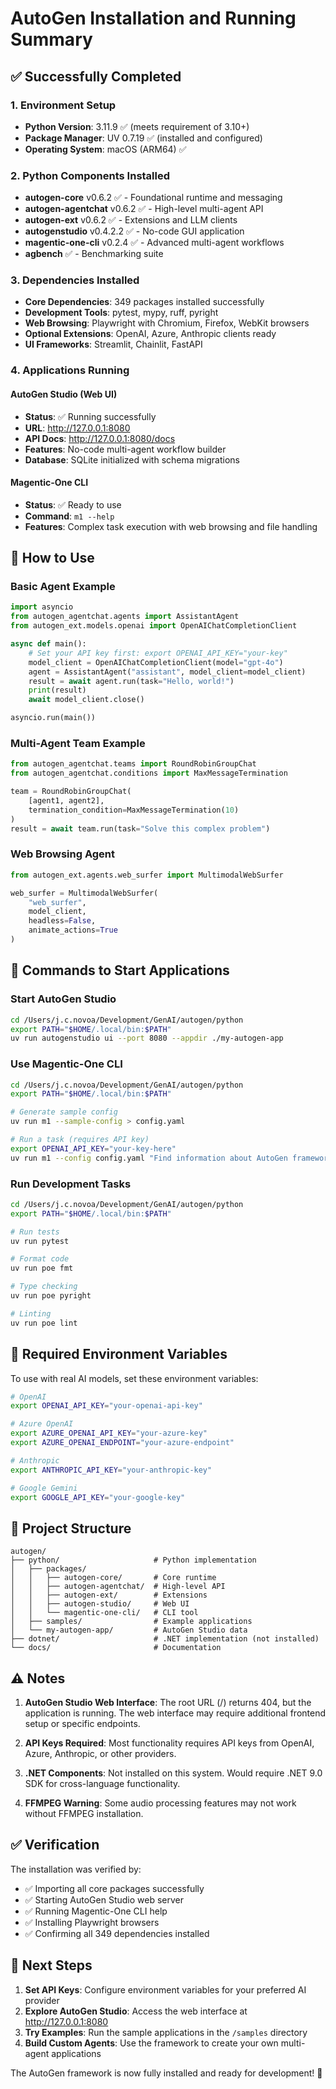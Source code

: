 # AutoGen Installation and Running Summary

## ✅ Successfully Completed

### 1. Environment Setup
- **Python Version**: 3.11.9 ✅ (meets requirement of 3.10+)
- **Package Manager**: UV 0.7.19 ✅ (installed and configured)
- **Operating System**: macOS (ARM64) ✅

### 2. Python Components Installed
- **autogen-core** v0.6.2 ✅ - Foundational runtime and messaging
- **autogen-agentchat** v0.6.2 ✅ - High-level multi-agent API
- **autogen-ext** v0.6.2 ✅ - Extensions and LLM clients
- **autogenstudio** v0.4.2.2 ✅ - No-code GUI application
- **magentic-one-cli** v0.2.4 ✅ - Advanced multi-agent workflows
- **agbench** ✅ - Benchmarking suite

### 3. Dependencies Installed
- **Core Dependencies**: 349 packages installed successfully
- **Development Tools**: pytest, mypy, ruff, pyright
- **Web Browsing**: Playwright with Chromium, Firefox, WebKit browsers
- **Optional Extensions**: OpenAI, Azure, Anthropic clients ready
- **UI Frameworks**: Streamlit, Chainlit, FastAPI

### 4. Applications Running

#### AutoGen Studio (Web UI)
- **Status**: ✅ Running successfully
- **URL**: http://127.0.0.1:8080
- **API Docs**: http://127.0.0.1:8080/docs
- **Features**: No-code multi-agent workflow builder
- **Database**: SQLite initialized with schema migrations

#### Magentic-One CLI
- **Status**: ✅ Ready to use
- **Command**: `m1 --help`
- **Features**: Complex task execution with web browsing and file handling

## 🚀 How to Use

### Basic Agent Example
```python
import asyncio
from autogen_agentchat.agents import AssistantAgent
from autogen_ext.models.openai import OpenAIChatCompletionClient

async def main():
    # Set your API key first: export OPENAI_API_KEY="your-key"
    model_client = OpenAIChatCompletionClient(model="gpt-4o")
    agent = AssistantAgent("assistant", model_client=model_client)
    result = await agent.run(task="Hello, world!")
    print(result)
    await model_client.close()

asyncio.run(main())
```

### Multi-Agent Team Example
```python
from autogen_agentchat.teams import RoundRobinGroupChat
from autogen_agentchat.conditions import MaxMessageTermination

team = RoundRobinGroupChat(
    [agent1, agent2], 
    termination_condition=MaxMessageTermination(10)
)
result = await team.run(task="Solve this complex problem")
```

### Web Browsing Agent
```python
from autogen_ext.agents.web_surfer import MultimodalWebSurfer

web_surfer = MultimodalWebSurfer(
    "web_surfer", 
    model_client, 
    headless=False, 
    animate_actions=True
)
```

## 🔧 Commands to Start Applications

### Start AutoGen Studio
```bash
cd /Users/j.c.novoa/Development/GenAI/autogen/python
export PATH="$HOME/.local/bin:$PATH"
uv run autogenstudio ui --port 8080 --appdir ./my-autogen-app
```

### Use Magentic-One CLI
```bash
cd /Users/j.c.novoa/Development/GenAI/autogen/python
export PATH="$HOME/.local/bin:$PATH"

# Generate sample config
uv run m1 --sample-config > config.yaml

# Run a task (requires API key)
export OPENAI_API_KEY="your-key-here"
uv run m1 --config config.yaml "Find information about AutoGen framework"
```

### Run Development Tasks
```bash
cd /Users/j.c.novoa/Development/GenAI/autogen/python
export PATH="$HOME/.local/bin:$PATH"

# Run tests
uv run pytest

# Format code
uv run poe fmt

# Type checking
uv run poe pyright

# Linting
uv run poe lint
```

## 🔑 Required Environment Variables

To use with real AI models, set these environment variables:

```bash
# OpenAI
export OPENAI_API_KEY="your-openai-api-key"

# Azure OpenAI
export AZURE_OPENAI_API_KEY="your-azure-key"
export AZURE_OPENAI_ENDPOINT="your-azure-endpoint"

# Anthropic
export ANTHROPIC_API_KEY="your-anthropic-key"

# Google Gemini
export GOOGLE_API_KEY="your-google-key"
```

## 📁 Project Structure

```
autogen/
├── python/                     # Python implementation
│   ├── packages/
│   │   ├── autogen-core/       # Core runtime
│   │   ├── autogen-agentchat/  # High-level API
│   │   ├── autogen-ext/        # Extensions
│   │   ├── autogen-studio/     # Web UI
│   │   └── magentic-one-cli/   # CLI tool
│   ├── samples/                # Example applications
│   └── my-autogen-app/         # AutoGen Studio data
├── dotnet/                     # .NET implementation (not installed)
└── docs/                       # Documentation
```

## ⚠️ Notes

1. **AutoGen Studio Web Interface**: The root URL (/) returns 404, but the application is running. The web interface may require additional frontend setup or specific endpoints.

2. **API Keys Required**: Most functionality requires API keys from OpenAI, Azure, Anthropic, or other providers.

3. **.NET Components**: Not installed on this system. Would require .NET 9.0 SDK for cross-language functionality.

4. **FFMPEG Warning**: Some audio processing features may not work without FFMPEG installation.

## ✅ Verification

The installation was verified by:
- ✅ Importing all core packages successfully
- ✅ Starting AutoGen Studio web server
- ✅ Running Magentic-One CLI help
- ✅ Installing Playwright browsers
- ✅ Confirming all 349 dependencies installed

## 🎯 Next Steps

1. **Set API Keys**: Configure environment variables for your preferred AI provider
2. **Explore AutoGen Studio**: Access the web interface at http://127.0.0.1:8080
3. **Try Examples**: Run the sample applications in the `/samples` directory
4. **Build Custom Agents**: Use the framework to create your own multi-agent applications

The AutoGen framework is now fully installed and ready for development! 🚀
